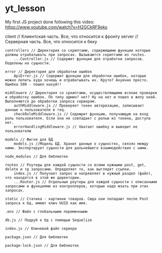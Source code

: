 # yt_lesson
My first JS project done following this video: https://www.youtube.com/watch?v=H2GCkRF9eko

client // Клиентская часть. Все, что относится к фронту
server // Серверная часть. Все, что относится к беку

    controllers // Директория со скриптами, содержищими функции которые должны отрабатывать при запросах. Вызываются скриптами из routes.
        ...Controller.js // Содержит функции для отработки запросов. Поделены на сущности.

    error // Директория для обработки ошибок
        ApiError.js // Содержит функции для обработки ошибок, которые можно лепить куда хочешь и отрабатывать их. Круто? Ахуенно просто. Ошибка 500 - пошел нахуй!!

    middleware // Директория со сркиптами, осуществляющими всякие проверки и обработку ошибок. По типу админ? нет? Ну на нет и пошел в жопу окей. Выполняются до обработки запроса сервером.
        authMiddleware.js // Проверяет токен авторизации, записывает данные о пользователе в req.
        checkRoleMiddleware.js // Содежрит функцию, получающую на вход роль пользователя. Если она не совпадает с ролью из токена, доступа нет.
        errorHandlingMiddleware.js // Хватает ошибку и выводит ее пользователю

    models // Фигня для БД
        models.js //Модель БД. Хранит данные о сущностях, связях между ними. Экспортирует сущности для дальнейшего взаимодействия с ними.

    node_modules // Для библиотек

    routes // Роутеры для каждой сущности со всеми нужными post, get, delete и тд запросами. Определяет то, как выглядят ссылки.
        index.js // Получает запрос и напрявляет в нужный раздел (файл), что находятся в этой же директории.
        ...Router.js // Отдельные роутеры для каждой сущности с описанными запросами и функциями из контроллеров, которые надо юзать при этих запросах.

    static // Статика - картинки товаров. Сюда они попадают после Post запроса к бд, имеют ключ UUID как имя.

    .env // Файл с глобальными переменными

    db.js // Подруб к бд с помощью Sequelize

    index.js // Ключевой файл сервера

    package.json // Для библиотек

    package-lock.json // Для библиотек
